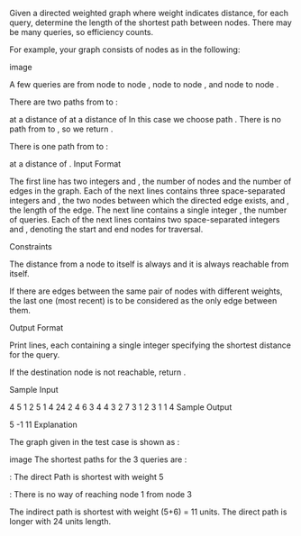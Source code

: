 Given a directed weighted graph where weight indicates distance, for each query, determine the length of the shortest path between nodes. There may be many queries, so efficiency counts.

For example, your graph consists of  nodes as in the following:

image

A few queries are from node  to node , node  to node , and node  to node .


There are two paths from  to :

 at a distance of 
 at a distance of 
In this case we choose path .
There is no path from  to , so we return .

There is one path from  to :

 at a distance of .
Input Format

The first line has two integers  and , the number of nodes and the number of edges in the graph.
Each of the next  lines contains three space-separated integers   and , the two nodes between which the directed edge  exists, and , the length of the edge.
The next line contains a single integer , the number of queries.
Each of the next  lines contains two space-separated integers  and , denoting the start and end nodes for traversal.

Constraints






The distance from a node to itself is always  and it is always reachable from itself.

If there are edges between the same pair of nodes with different weights, the last one (most recent) is to be considered as the only edge between them.

Output Format

Print  lines, each containing a single integer specifying the shortest distance for the query.

If the destination node is not reachable, return .

Sample Input

4 5
1 2 5
1 4 24
2 4 6
3 4 4
3 2 7
3
1 2
3 1
1 4
Sample Output

5
-1
11
Explanation

The graph given in the test case is shown as :

image The shortest paths for the 3 queries are :

: The direct Path is shortest with weight 5

: There is no way of reaching node 1 from node 3

 The indirect path is shortest with weight (5+6) = 11 units. The direct path is longer with 24 units length.
